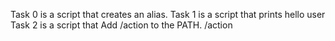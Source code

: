 Task 0 is a script that creates an alias.
Task 1 is a script that prints hello user
Task 2 is a script that Add /action to the PATH. /action
